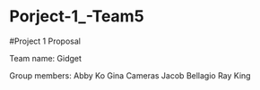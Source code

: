 # Porject-1_-Team5

#Project 1 Proposal
 
Team name: Gidget

Group members:
Abby Ko
Gina Cameras
Jacob Bellagio
Ray King

